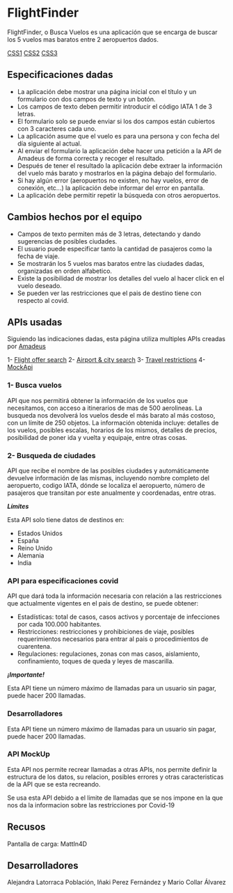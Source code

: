 # FlightFinder

FlightFinder, o Busca Vuelos es una aplicación que se encarga de buscar los 5 vuelos mas baratos entre 2 aeropuertos dados.

[CSS1](https://vuelosinaki.netlify.app/inaki.html)
[CSS2](https://vuelosinaki.netlify.app/inaki.html)
[CSS3](https://vuelosinaki.netlify.app/inaki.html)

## Especificaciones dadas

- La aplicación debe mostrar una página inicial con el título y un formulario con dos campos de texto y un botón.
- Los campos de texto deben permitir introducir el código IATA 1 de 3 letras.
- El formulario solo se puede enviar si los dos campos están cubiertos con 3 caracteres cada uno.
- La aplicación asume que el vuelo es para una persona y con fecha del día siguiente al actual.
- Al enviar el formulario la aplicación debe hacer una petición a la API de Amadeus de forma correcta y recoger el resultado.
- Después de tener el resultado la aplicación debe extraer la información del vuelo más barato y mostrarlos en la página debajo del formulario.
- Si hay algún error (aeropuertos no existen, no hay vuelos, error de conexión, etc...) la aplicación debe informar del error en pantalla.
- La aplicación debe permitir repetir la búsqueda con otros aeropuertos.

## Cambios hechos por el equipo

- Campos de texto permiten más de 3 letras, detectando y dando sugerencias de posibles ciudades.
- El usuario puede especificar tanto la cantidad de pasajeros como la fecha de viaje.
- Se mostrarán los 5 vuelos mas baratos entre las ciudades dadas, organizadas en orden alfabetico.
- Existe la posibilidad de mostrar los detalles del vuelo al hacer click en el vuelo deseado.
- Se pueden ver las restricciones que el pais de destino tiene con respecto al covid.

## APIs usadas

Siguiendo las indicaciones dadas, esta página utiliza multiples APIs creadas por [Amadeus](https://developers.amadeus.com/)

1- [Flight offer search](https://developers.amadeus.com/self-service/category/air/api-doc/flight-offers-search)
2- [Airport & city search](https://developers.amadeus.com/self-service/category/air/api-doc/airport-and-city-search)
3- [Travel restrictions](https://developers.amadeus.com/self-service/category/covid-19-and-travel-safety/api-doc/travel-restrictions)
4- [MockApi](https://mockapi.io/)

### 1- Busca vuelos

API que nos permitirá obtener la información de los vuelos que necesitamos, con acceso a itinerarios de mas de 500 aerolineas. La busqueda nos devolverá los vuelos desde el más barato al más costoso, con un límite de 250 objetos.
La información obtenida incluye: detalles de los vuelos, posibles escalas, horarios de los mismos, detalles de precios, posibilidad de poner ida y vuelta y equipaje, entre otras cosas.

### 2- Busqueda de ciudades

API que recibe el nombre de las posibles ciudades y automáticamente devuelve información de las mismas, incluyendo nombre completo del aeropuerto, codigo IATA, dónde se localiza el aeropuerto, número de pasajeros que transitan por este anualmente y coordenadas, entre otras.

**_Límites_**

Esta API solo tiene datos de destinos en:

- Estados Unidos
- España
- Reino Unido
- Alemania
- India

### API para especificaciones covid

API que dará toda la información necesaria con relación a las restricciones que actualmente vigentes en el pais de destino, se puede obtener:

- Estadísticas: total de casos, casos activos y porcentaje de infecciones por cada 100.000 habitantes.
- Restricciones: restricciones y prohibiciones de viaje, posibles requerimientos necesarios para entrar al pais o procedimientos de cuarentena.
- Regulaciones: regulaciones, zonas con mas casos, aislamiento, confinamiento, toques de queda y leyes de mascarilla.

**_¡Importante!_**

Esta API tiene un número máximo de llamadas para un usuario sin pagar, puede hacer 200 llamadas.

### Desarrolladores


Esta API tiene un número máximo de llamadas para un usuario sin pagar, puede hacer 200 llamadas.

### API MockUp

Esta API nos permite recrear llamadas a otras APIs, nos permite definir la estructura de los datos, su relacion, posibles errores y otras caracteristicas de la API que se esta recreando.

Se usa esta API debido a el limite de llamadas que se nos impone en la que nos da la informacion sobre las restricciones por Covid-19

## Recusos

Pantalla de carga: MattIn4D

## Desarrolladores

Alejandra Latorraca Población, Iñaki Perez Fernández y Mario Collar Álvarez
